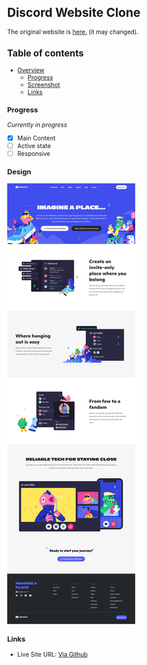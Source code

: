 # Discord Website Clone

The original website is [here.](https://discord.com/) (it may changed).

## Table of contents

-   [Overview](#overview)
    -   [Progress](#progress)
    -   [Screenshot](#screenshot)
    -   [Links](#links)

### Progress

_Currently in progress_

-   [x] Main Content
-   [ ] Active state
-   [ ] Responsive

### Design

![](https://github.com/putraprdn/discord-clone/blob/master/assets/images/Discord%20design.png?raw=true)

### Links

-   Live Site URL: [Via Github](https://putraprdn.github.io/discord-clone/)

